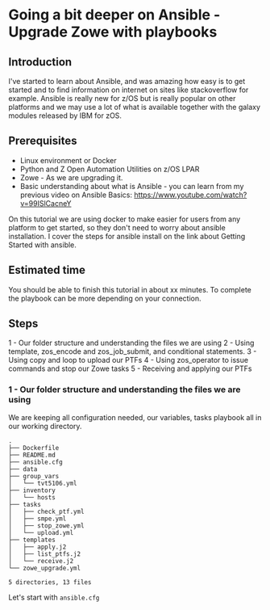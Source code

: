 # Going a bit deeper on Ansible - Upgrade Zowe with playbooks

## Introduction

I've started to learn about Ansible, and was amazing how easy is to get started and to find information on internet on sites like stackoverflow for example. 
Ansible is really new for z/OS but is really popular on other platforms and we may use a lot of what is available together with the galaxy modules released by IBM for zOS.

## Prerequisites

- Linux environment or Docker
- Python and Z Open Automation Utilities on z/OS LPAR
- Zowe - As we are upgrading it.
- Basic understanding about what is Ansible - you can learn from my previous video on Ansible Basics: https://www.youtube.com/watch?v=99ISlCacneY

On this tutorial we are using docker to make easier for users from any platform to get started, so they don't need to worry about ansible installation. I cover the steps for ansible install on the link about Getting Started with ansible.

## Estimated time

You should be able to finish this tutorial in about xx minutes. To complete the playbook can be more depending on your connection.

## Steps

1 - Our folder structure and understanding the files we are using
2 - Using template, zos_encode and zos_job_submit, and conditional statements.
3 - Using copy and loop to upload our PTFs
4 - Using zos_operator to issue commands and stop our Zowe tasks
5 - Receiving and applying our PTFs

### 1 - Our folder structure and understanding the files we are using

We are keeping all configuration needed, our variables, tasks playbook all in our working directory. 
```
.
├── Dockerfile
├── README.md
├── ansible.cfg
├── data
├── group_vars
│   └── tvt5106.yml
├── inventory
│   └── hosts
├── tasks
│   ├── check_ptf.yml
│   ├── smpe.yml
│   ├── stop_zowe.yml
│   └── upload.yml
├── templates
│   ├── apply.j2
│   ├── list_ptfs.j2
│   └── receive.j2
└── zowe_upgrade.yml

5 directories, 13 files
```
Let's start with `ansible.cfg`